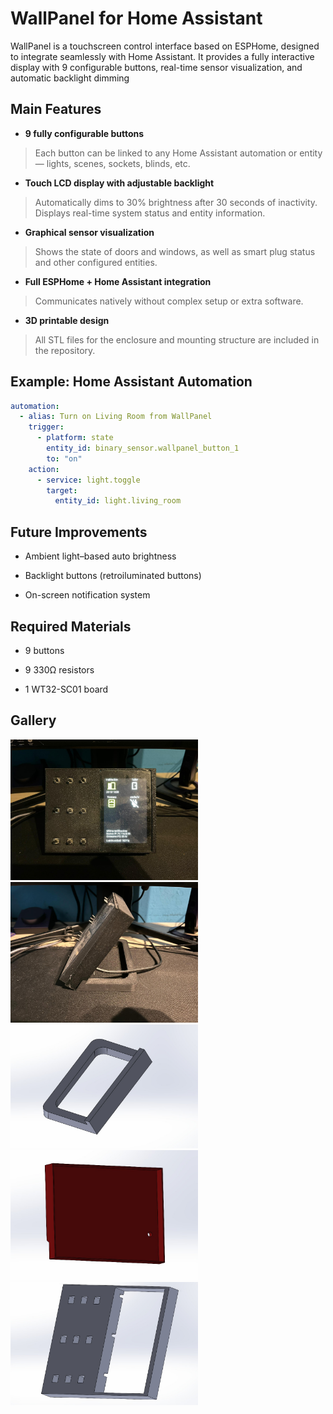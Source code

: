  # WallPanel for Home Assistant

WallPanel is a touchscreen control interface based on ESPHome, designed to integrate seamlessly with Home Assistant.
It provides a fully interactive display with 9 configurable buttons, real-time sensor visualization, and automatic backlight dimming

## Main Features

- **9 fully configurable buttons**
> Each button can be linked to any Home Assistant automation or entity — lights, scenes, sockets, blinds, etc.

- **Touch LCD display with adjustable backlight**

> Automatically dims to 30% brightness after 30 seconds of inactivity.
> Displays real-time system status and entity information.

- **Graphical sensor visualization**
> Shows the state of doors and windows, as well as smart plug status and other configured entities.

- **Full ESPHome + Home Assistant integration**
> Communicates natively without complex setup or extra software.

- **3D printable design**
> All STL files for the enclosure and mounting structure are included in the repository.

## Example: Home Assistant Automation
```yaml
automation:
  - alias: Turn on Living Room from WallPanel
    trigger:
      - platform: state
        entity_id: binary_sensor.wallpanel_button_1
        to: "on"
    action:
      - service: light.toggle
        target:
          entity_id: light.living_room
```

## Future Improvements
- Ambient light–based auto brightness 

- Backlight buttons (retroiluminated buttons)

- On-screen notification system

## Required Materials

- 9 buttons

- 9 330Ω resistors 

- 1 WT32-SC01 board


## Gallery
<img src="./images/Front.jpeg" alt="WallPanel" width="300"/> <img src="./images/side.jpeg" alt="WallPanel" width="300"/><br>
<img src="./images/3D_Model_part_1.jpeg" alt="WallPanel" width="300"/> <img src="./images/3D_Model_part_2.jpeg" alt="WallPanel" width="300"/> <img src="./images/3D_Model_part_3.jpeg" alt="WallPanel" width="300"/>

